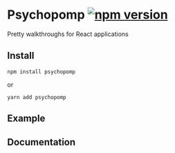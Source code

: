 # Psychopomp [![npm version](https://badge.fury.io/js/psychopomp.svg)](https://www.npmjs.com/package/psychopomp)
Pretty walkthroughs for React applications

## Install
```
npm install psychopomp
```
or
```
yarn add psychopomp
```

## Example

## Documentation
